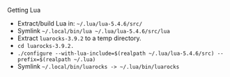 Getting Lua

- Extract/build Lua in: `~/.lua/lua-5.4.6/src/`
- Symlink `~/.local/bin/lua ~/.lua/lua-5.4.6/src/lua`
- Extract `luarocks-3.9.2` to a temp directory.
- `cd luarocks-3.9.2.`
- `./configure --with-lua-include=$(realpath ~/.lua/lua-5.4.6/src) --prefix=$(realpath ~/.lua)`
- Symlink `~/.local/bin/luarocks -> ~/.lua/bin/luarocks`
